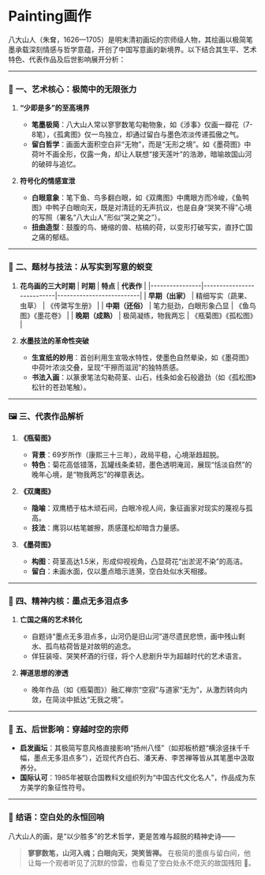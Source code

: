 # Painting画作

八大山人（朱耷，1626—1705）是明末清初画坛的宗师级人物，其绘画以极简笔墨承载深刻情感与哲学意蕴，开创了中国写意画的新境界。以下结合其生平、艺术特色、代表作品及后世影响展开分析：

---

### 🎨 **一、艺术核心：极简中的无限张力**
1. **“少即是多”的至高境界**
   - **笔墨极简**：八大山人常以寥寥数笔勾勒物象，如《涉事》仅画一瓣花（7-8笔），《孤禽图》仅一鸟独立，却通过留白与墨色浓淡传递孤傲之气。
   - **留白哲学**：画面大面积空白非“无物”，而是“无形之境”。如《墨荷图》中荷叶不画全形，仅露一角，却让人联想“接天莲叶”的浩渺，暗喻故国山河的破碎与追忆。

2. **符号化的情感宣泄**
   - **白眼意象**：笔下鱼、鸟多翻白眼，如《双鹰图》中鹰眼方而冷峻，《鱼鸭图》中鸭子白眼向天，既是对清廷的无声抗议，也是自身“哭笑不得”心境的写照（署名“八大山人”形似“哭之笑之”）。
   - **扭曲造型**：鼓腹的鸟、蜷缩的兽、枯槁的荷，以变形打破写实，直抒亡国之痛的郁结。

---

### 🌿 **二、题材与技法：从写实到写意的蜕变**
1. **花鸟画的三大时期**
   | **时期**       | **特点**                  | **代表作**               |
   |----------------|---------------------------|--------------------------|
   | **早期（出家）** | 精细写实（蔬果、虫草）    | 《传綮写生册》   |
   | **中期（还俗）** | 笔力挺劲，白眼形象凸显    | 《鱼鸟图》《墨花卷》 |
   | **晚期（成熟）** | 极简凝练，物我两忘        | 《瓶菊图》《孤松图》 |

2. **水墨技法的革命性突破**
   - **生宣纸的妙用**：首创利用生宣吸水特性，使墨色自然晕染，如《墨荷图》中荷叶浓淡交叠，呈现“干擦而滋润”的独特质感。
   - **书法入画**：以篆隶笔法勾勒荷茎、山石，线条如金石般遒劲（如《孤松图》松针的苍劲笔触）。

---

### 🖼️ **三、代表作品解析**
1. **《瓶菊图》**
   - **背景**：69岁所作（康熙三十三年），政局平稳，心境渐趋超脱。
   - **特色**：菊花高低错落，瓦罐线条柔韧，墨色透明淹润，展现“恬淡自然”的晚年心境，是“物我两忘”的禅意表达。

2. **《双鹰图》**
   - **隐喻**：双鹰栖于枯木顽石间，白眼冷视人间，象征画家对现实的蔑视与孤高。
   - **技法**：鹰羽以枯笔皴擦，质感蓬松却暗含力量感。

3. **《墨荷图》**
   - **构图**：荷茎高达1.5米，形成仰视视角，凸显荷花“出淤泥不染”的高洁。
   - **留白**：未画水面，仅以墨点暗示涟漪，空白处似水天相接。

---

### 🌌 **四、精神内核：墨点无多泪点多**
1. **亡国之痛的艺术转化**
   - 自题诗“墨点无多泪点多，山河仍是旧山河”道尽遗民悲愤，画中残山剩水、孤鸟枯荷皆是对故明的追念。
   - 佯狂装哑、哭笑杯酒的行径，将个人悲剧升华为超越时代的艺术语言。

2. **禅道思想的渗透**
   - 晚年作品（如《瓶菊图》）融汇禅宗“空寂”与道家“无为”，从激烈转向内敛，在简淡中抵达“无我之境”。

---

### 📜 **五、后世影响：穿越时空的宗师**
- **启发画坛**：其极简写意风格直接影响“扬州八怪”（如郑板桥题“横涂竖抹千千幅，墨点无多泪点多”），近现代齐白石、潘天寿、李苦禅等皆从其笔墨中汲取养分。
- **国际认可**：1985年被联合国教科文组织列为“中国古代文化名人”，作品成为东方美学的象征性符号。

---

### 💎 **结语：空白处的永恒回响**
八大山人的画，是“以少胜多”的艺术哲学，更是苦难与超脱的精神史诗——
> **寥寥数笔，山河入魂；白眼向天，哭笑皆禅。**
在极简的墨痕与留白间，他让每一个观者听见了沉默的惊雷，也看见了空白处永不熄灭的故国残阳 🌅。


